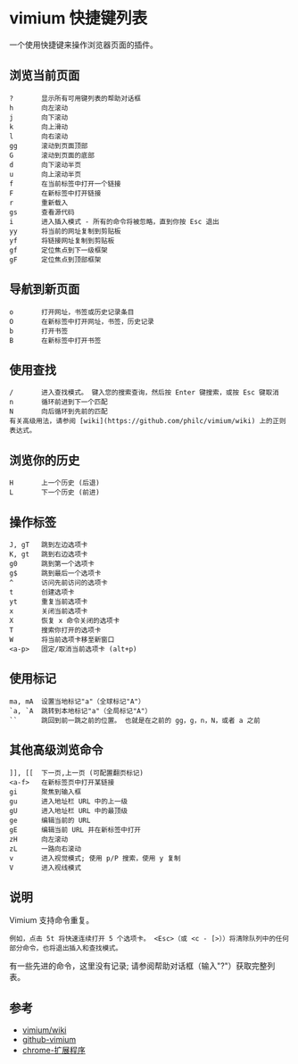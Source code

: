 # vimium 快捷键列表
一个使用快捷键来操作浏览器页面的插件。

## 浏览当前页面
```
?       显示所有可用键列表的帮助对话框
h       向左滚动
j       向下滚动
k       向上滑动
l       向右滚动
gg      滚动到页面顶部
G       滚动到页面的底部
d       向下滚动半页
u       向上滚动半页
f       在当前标签中打开一个链接
F       在新标签中打开链接
r       重新载入
gs      查看源代码
i       进入插入模式 - 所有的命令将被忽略，直到你按 Esc 退出
yy      将当前的网址复制到剪贴板
yf      将链接网址复制到剪贴板
gf      定位焦点到下一级框架
gF      定位焦点到顶部框架
```
## 导航到新页面
```
o       打开网址，书签或历史记录条目
O       在新标签中打开网址，书签，历史记录
b       打开书签
B       在新标签中打开书签
```
## 使用查找
```
/       进入查找模式。 键入您的搜索查询，然后按 Enter 键搜索，或按 Esc 键取消
n       循环前进到下一个匹配
N       向后循环到先前的匹配
有关高级用法，请参阅 [wiki](https://github.com/philc/vimium/wiki) 上的正则表达式。
```

## 浏览你的历史
```
H       上一个历史 (后退)
L       下一个历史 (前进)
```
## 操作标签
```
J, gT   跳到左边选项卡
K, gt   跳到右边选项卡
g0      跳到第一个选项卡
g$      跳到最后一个选项卡
^       访问先前访问的选项卡
t       创建选项卡
yt      重复当前选项卡
x       关闭当前选项卡
X       恢复 x 命令关闭的选项卡
T       搜索你打开的选项卡
W       将当前选项卡移至新窗口
<a-p>   固定/取消当前选项卡 (alt+p)
```
## 使用标记
```
ma, mA  设置当地标记"a"（全球标记"A"）
`a, `A  跳转到本地标记"a"（全局标记"A"）
``      跳回到前一跳之前的位置。 也就是在之前的 gg，g，n，N，或者 a 之前
```
## 其他高级浏览命令
```
]], [[  下一页,上一页 (可配置翻页标记)
<a-f>   在新标签页中打开某链接
gi      聚焦到输入框
gu      进入地址栏 URL 中的上一级
gU      进入地址栏 URL 中的最顶级
ge      编辑当前的 URL
gE      编辑当前 URL 并在新标签中打开
zH      向左滚动
zL      一路向右滚动
v       进入视觉模式; 使用 p/P 搜索，使用 y 复制
V       进入视线模式
```

## 说明
Vimium 支持命令重复。
```
例如，点击 5t 将快速连续打开 5 个选项卡。 <Esc>（或 <c - [>））将清除队列中的任何部分命令，也将退出插入和查找模式。
```
有一些先进的命令，这里没有记录; 请参阅帮助对话框（输入"?"）获取完整列表。

## 参考
- [vimium/wiki](https://github.com/philc/vimium/wiki)
- [github-vimium](https://github.com/philc/vimium)
- [chrome-扩展程序 ](https://chrome.google.com/extensions/detail/dbepggeogbaibhgnhhndojpepiihcmeb)

